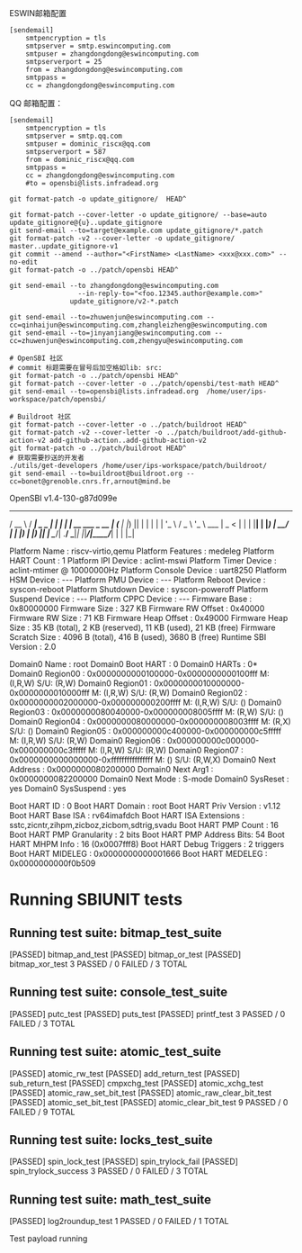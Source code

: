ESWIN邮箱配置

```config
[sendemail]
	smtpencryption = tls
	smtpserver = smtp.eswincomputing.com
	smtpuser = zhangdongdong@eswincomputing.com
	smtpserverport = 25
	from = zhangdongdong@eswincomputing.com
	smtppass = 
	cc = zhangdongdong@eswincomputing.com
```

QQ 邮箱配置：

```.config
[sendemail]
	smtpencryption = tls
    smtpserver = smtp.qq.com
    smtpuser = dominic_riscx@qq.com
	smtpserverport = 587
    from = dominic_riscx@qq.com
	smtppass = 
	cc = zhangdongdong@eswincomputing.com
	#to = opensbi@lists.infradead.org
```

```
git format-patch -o update_gitignore/  HEAD^

git format-patch --cover-letter -o update_gitignore/ --base=auto  update_gitignore@{u}..update_gitignore
git send-email --to=target@example.com update_gitignore/*.patch
git format-patch -v2 --cover-letter -o update_gitignore/   master..update_gitignore-v1
git commit --amend --author="<FirstName> <LastName> <xxx@xxx.com>" --no-edit
git format-patch -o ../patch/opensbi HEAD^

git send-email --to zhangdongdong@eswincomputing.com 
                 --in-reply-to="<foo.12345.author@example.com>" 
               update_gitignore/v2-*.patch 

git send-email --to=zhuwenjun@eswincomputing.com --cc=qinhaijun@eswincomputing.com,zhangleizheng@eswincomputing.com
git send-email --to=jinyanjiang@eswincomputing.com --cc=zhuwenjun@eswincomputing.com,zhengyu@eswincomputing.com

# OpenSBI 社区
# commit 标题需要在冒号后加空格如lib: src: 
git format-patch -o ../patch/opensbi HEAD^
git format-patch --cover-letter -o ../patch/opensbi/test-math HEAD^
git send-email --to=opensbi@lists.infradead.org  /home/user/ips-workspace/patch/opensbi/

# Buildroot 社区
git format-patch --cover-letter -o ../patch/buildroot HEAD^
git format-patch -v2 --cover-letter -o ../patch/buildroot/add-github-action-v2 add-github-action..add-github-action-v2 
git format-patch -o ../patch/buildroot HEAD^
# 获取需要抄送的开发者
./utils/get-developers /home/user/ips-workspace/patch/buildroot/
git send-email --to=buildroot@buildroot.org --cc=bonet@grenoble.cnrs.fr,arnout@mind.be
```


OpenSBI v1.4-130-g87d099e
   ____                    _____ ____ _____
  / __ \                  / ____|  _ \_   _|
 | |  | |_ __   ___ _ __ | (___ | |_) || |
 | |  | | '_ \ / _ \ '_ \ \___ \|  _ < | |
 | |__| | |_) |  __/ | | |____) | |_) || |_
  \____/| .__/ \___|_| |_|_____/|____/_____|
        | |
        |_|

Platform Name             : riscv-virtio,qemu
Platform Features         : medeleg
Platform HART Count       : 1
Platform IPI Device       : aclint-mswi
Platform Timer Device     : aclint-mtimer @ 10000000Hz
Platform Console Device   : uart8250
Platform HSM Device       : ---
Platform PMU Device       : ---
Platform Reboot Device    : syscon-reboot
Platform Shutdown Device  : syscon-poweroff
Platform Suspend Device   : ---
Platform CPPC Device      : ---
Firmware Base             : 0x80000000
Firmware Size             : 327 KB
Firmware RW Offset        : 0x40000
Firmware RW Size          : 71 KB
Firmware Heap Offset      : 0x49000
Firmware Heap Size        : 35 KB (total), 2 KB (reserved), 11 KB (used), 21 KB (free)
Firmware Scratch Size     : 4096 B (total), 416 B (used), 3680 B (free)
Runtime SBI Version       : 2.0

Domain0 Name              : root
Domain0 Boot HART         : 0
Domain0 HARTs             : 0*
Domain0 Region00          : 0x0000000000100000-0x0000000000100fff M: (I,R,W) S/U: (R,W)
Domain0 Region01          : 0x0000000010000000-0x0000000010000fff M: (I,R,W) S/U: (R,W)
Domain0 Region02          : 0x0000000002000000-0x000000000200ffff M: (I,R,W) S/U: ()
Domain0 Region03          : 0x0000000080040000-0x000000008005ffff M: (R,W) S/U: ()
Domain0 Region04          : 0x0000000080000000-0x000000008003ffff M: (R,X) S/U: ()
Domain0 Region05          : 0x000000000c400000-0x000000000c5fffff M: (I,R,W) S/U: (R,W)
Domain0 Region06          : 0x000000000c000000-0x000000000c3fffff M: (I,R,W) S/U: (R,W)
Domain0 Region07          : 0x0000000000000000-0xffffffffffffffff M: () S/U: (R,W,X)
Domain0 Next Address      : 0x0000000080200000
Domain0 Next Arg1         : 0x0000000082200000
Domain0 Next Mode         : S-mode
Domain0 SysReset          : yes
Domain0 SysSuspend        : yes

Boot HART ID              : 0
Boot HART Domain          : root
Boot HART Priv Version    : v1.12
Boot HART Base ISA        : rv64imafdch
Boot HART ISA Extensions  : sstc,zicntr,zihpm,zicboz,zicbom,sdtrig,svadu
Boot HART PMP Count       : 16
Boot HART PMP Granularity : 2 bits
Boot HART PMP Address Bits: 54
Boot HART MHPM Info       : 16 (0x0007fff8)
Boot HART Debug Triggers  : 2 triggers
Boot HART MIDELEG         : 0x0000000000001666
Boot HART MEDELEG         : 0x0000000000f0b509

# Running SBIUNIT tests #
## Running test suite: bitmap_test_suite
[PASSED] bitmap_and_test
[PASSED] bitmap_or_test
[PASSED] bitmap_xor_test
3 PASSED / 0 FAILED / 3 TOTAL
## Running test suite: console_test_suite
[PASSED] putc_test
[PASSED] puts_test
[PASSED] printf_test
3 PASSED / 0 FAILED / 3 TOTAL
## Running test suite: atomic_test_suite
[PASSED] atomic_rw_test
[PASSED] add_return_test
[PASSED] sub_return_test
[PASSED] cmpxchg_test
[PASSED] atomic_xchg_test
[PASSED] atomic_raw_set_bit_test
[PASSED] atomic_raw_clear_bit_test
[PASSED] atomic_set_bit_test
[PASSED] atomic_clear_bit_test
9 PASSED / 0 FAILED / 9 TOTAL
## Running test suite: locks_test_suite
[PASSED] spin_lock_test
[PASSED] spin_trylock_fail
[PASSED] spin_trylock_success
3 PASSED / 0 FAILED / 3 TOTAL
## Running test suite: math_test_suite
[PASSED] log2roundup_test
1 PASSED / 0 FAILED / 1 TOTAL

Test payload running